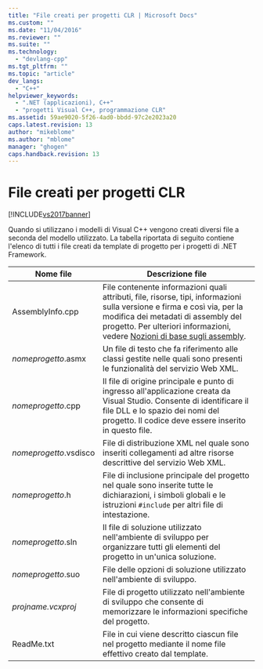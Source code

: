```yaml
---
title: "File creati per progetti CLR | Microsoft Docs"
ms.custom: ""
ms.date: "11/04/2016"
ms.reviewer: ""
ms.suite: ""
ms.technology: 
  - "devlang-cpp"
ms.tgt_pltfrm: ""
ms.topic: "article"
dev_langs: 
  - "C++"
helpviewer_keywords: 
  - ".NET (applicazioni), C++"
  - "progetti Visual C++, programmazione CLR"
ms.assetid: 59ae9020-5f26-4ad0-bbdd-97c2e2023a20
caps.latest.revision: 13
author: "mikeblome"
ms.author: "mblome"
manager: "ghogen"
caps.handback.revision: 13
---
```

# File creati per progetti CLR
[!INCLUDE[vs2017banner](../assembler/inline/includes/vs2017banner.md)]

Quando si utilizzano i modelli di Visual C\+\+ vengono creati diversi file a seconda del modello utilizzato.  La tabella riportata di seguito contiene l'elenco di tutti i file creati da template di progetto per i progetti di .NET Framework.  
  
|Nome file|Descrizione file|  
|---------------|----------------------|  
|AssemblyInfo.cpp|File contenente informazioni quali attributi, file, risorse, tipi, informazioni sulla versione e firma e così via, per la modifica dei metadati di assembly del progetto.  Per ulteriori informazioni, vedere [Nozioni di base sugli assembly](../Topic/Assembly%20Contents.md).|  
|*nomeprogetto*.asmx|Un file di testo che fa riferimento alle classi gestite nelle quali sono presenti le funzionalità del servizio Web XML.|  
|*nomeprogetto*.cpp|Il file di origine principale e punto di ingresso all'applicazione creata da Visual Studio.  Consente di identificare il file DLL e lo spazio dei nomi del progetto.  Il codice deve essere inserito in questo file.|  
|*nomeprogetto*.vsdisco|File di distribuzione XML nel quale sono inseriti collegamenti ad altre risorse descrittive del servizio Web XML.|  
|*nomeprogetto*.h|File di inclusione principale del progetto nel quale sono inserite tutte le dichiarazioni, i simboli globali e le istruzioni `#include` per altri file di intestazione.|  
|*nomeprogetto*.sln|Il file di soluzione utilizzato nell'ambiente di sviluppo per organizzare tutti gli elementi del progetto in un'unica soluzione.|  
|*nomeprogetto*.suo|File delle opzioni di soluzione utilizzato nell'ambiente di sviluppo.|  
|*projname.vcxproj*|File di progetto utilizzato nell'ambiente di sviluppo che consente di memorizzare le informazioni specifiche del progetto.|  
|ReadMe.txt|File in cui viene descritto ciascun file nel progetto mediante il nome file effettivo creato dal template.|